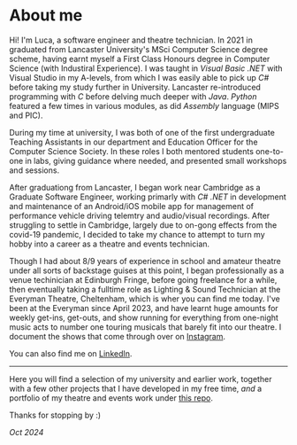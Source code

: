 # About me

Hi! I'm Luca, a software engineer and theatre technician. In 2021 in graduated from Lancaster University's MSci Computer Science degree scheme, having earnt myself a First Class Honours degree in Computer Science (with Industiral Experience). I was taught in *Visual Basic .NET* with Visual Studio in my A-levels, from which I was easily able to pick up _C#_ before taking my study further in University. Lancaster re-introduced programming with _C_ before delving much deeper with _Java_. _Python_ featured a few times in various modules, as did _Assembly_ language (MIPS and PIC).

During my time at university, I was both of one of the first undergraduate Teaching Assistants in our department and Education Officer for the Computer Science Society. In these roles I both mentored students one-to-one in labs, giving guidance where needed, and presented small workshops and sessions.

After graduationg from Lancaster, I began work near Cambridge as a Graduate Software Engineer, working primarly with _C# .NET_ in development and maintenance of an Android/iOS mobile app for management of performance vehicle driving telemtry and audio/visual recordings. After struggling to settle in Cambridge, largely due to on-gong effects from the covid-19 pandemic, I decided to take my chance to attempt to turn my hobby into a career as a theatre and events technician.

Though I had about 8/9 years of experience in school and amateur theatre under all sorts of backstage guises at this point, I began professionally as a venue techinician at Edinburgh Fringe, before going freelance for a while, then eventually taking a fulltime role as Lighting & Sound Technician at the Everyman Theatre, Cheltenham, which is wher you can find me today. I've been at the Everyman since April 2023, and have learnt huge amounts for weekly get-ins, get-outs, and show running for everything from one-night music acts to number one touring musicals that barely fit into our theatre. I document the shows that come through over on [Instagram](https://www.instagram.com/technicallyluca/).

You can also find me on [LinkedIn](https://www.linkedin.com/in/luca-davies/).

---

Here you will find a selection of my university and earlier work, together with a few other projects that I have developed in my free time, _and_ a portfolio of my theatre and events work under [this repo](https://github.com/lucadavies/Technician).

Thanks for stopping by :)

_Oct 2024_

<!---
lucadavies/lucadavies is a ✨ special ✨ repository because its `README.md` (this file) appears on your GitHub profile.
You can click the Preview link to take a look at your changes.
--->
